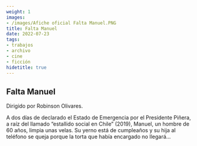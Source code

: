 ```yaml
---
weight: 1
images:
- /images/Afiche oficial Falta Manuel.PNG
title: Falta Manuel
date: 2022-07-23
tags:
- trabajos
- archivo
- cine
- ficción
hidetitle: true
---
```


## Falta Manuel

Dirigido por Robinson Olivares.

A dos días de declarado el Estado de Emergencia por el Presidente Piñera, a raíz del llamado “estallido social en Chile” (2019), Manuel, un hombre de 60 años, limpia unas velas. Su yerno está de cumpleaños y su hija al teléfono se queja porque la torta que había encargado no llegará…



